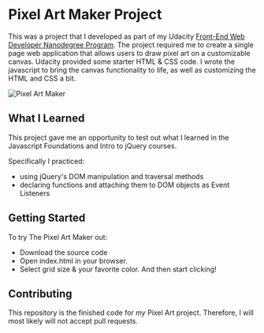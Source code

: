 # Pixel Art Maker Project
This was a project that I developed as part of my Udacity [Front-End Web Developer Nanodegree Program](https://www.udacity.com/course/front-end-web-developer-nanodegree--nd001). The project required me to create a single page web application that allows users to draw pixel art on a customizable canvas. Udacity provided some starter HTML & CSS code. I wrote the javascript to bring the canvas functionality to life, as well as customizing the HTML and CSS a bit.

![Pixel Art Maker](https://github.com/srykov/fend-pixel-art/blob/master/logo.png)

## What I Learned
This project gave me an opportunity to test out what I learned in the Javascript Foundations and Intro to jQuery courses.

Specifically I practiced:
* using jQuery's DOM manipulation and traversal methods
* declaring functions and attaching them to DOM objects as Event Listeners

## Getting Started
To try The Pixel Art Maker out:
* Download the source code
* Open index.html in your browser.
* Select grid size & your favorite color. And then start clicking!

## Contributing

This repository is the finished code for _my_  Pixel Art project. Therefore, I will  most likely will not accept pull requests.
